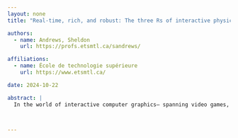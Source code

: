 ```yaml
---
layout: none
title: "Real-time, rich, and robust: The three Rs of interactive physics simulation"

authors:
  - name: Andrews, Sheldon
    url: https://profs.etsmtl.ca/sandrews/

affiliations:
  - name: École de technologie supérieure
    url: https://www.etsmtl.ca/

date: 2024-10-22

abstract: |
  In the world of interactive computer graphics— spanning video games, virtual reality training, and more— physics simulation plays a fundamental role. However, achieving high-quality, responsive simulations in this context comes with a set of complex technical hurdles. This talk delves into the pursuit of simulations that are not just fast and responsive, but also how the richness of real-time simulations can be ameliorated without sacrificing performance and with minimal changes to existing simulation pipelines. I will explore some of our recent advancements on improving the stability of constrained rigid body simulations, a mainstay of interactive graphics, and additionally showcase new developments on enhancing realism, including advanced friction models, impact and collision responses, and more!



---
```

